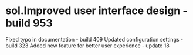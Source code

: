 # sol.Improved user interface design - build 953
Fixed typo in documentation - build 409
Updated configuration settings - build 323
Added new feature for better user experience - update 18

